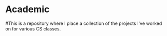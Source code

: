 # Academic
#This is a repository where I place a collection of the projects I've worked on for various CS classes.
